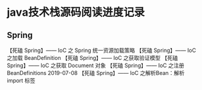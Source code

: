 
# java技术栈源码阅读进度记录

## Spring

【死磕 Spring】—— IoC 之 Spring 统一资源加载策略
【死磕 Spring】—— IoC 之加载 BeanDefinition
【死磕 Spring】—— IoC 之获取验证模型
【死磕 Spring】—— IoC 之获取 Document 对象
【死磕 Spring】—— IoC 之注册 BeanDefinitions   2019-07-08
【死磕 Spring】—— IoC 之解析Bean：解析 import 标签
